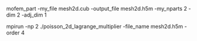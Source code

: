 
mofem_part -my_file mesh2d.cub -output_file mesh2d.h5m -my_nparts 2 -dim 2 -adj_dim 1

mpirun -np 2 ./poisson_2d_lagrange_multiplier -file_name mesh2d.h5m -order 4